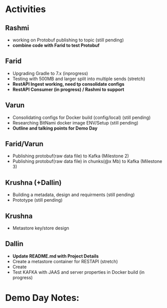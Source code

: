 # Activities
## Rashmi
* working on Protobuf publishing to topic (still pending)
* **combine code with Farid to test Protobuf**

## Farid
* Upgrading Gradle to 7.x (inprogress)
* Testing with 500MB and larger split into multiple sends (stretch)
* **RestAPI Ingest working, need tp consolidate configs**
* **RestAPI Consumer (in progress) / Rashmi to support**

## Varun
* Consolidating configs for Docker build (config/local) (still pending)
* Researching BitNami docker image ENV/Setup (still pending)
* **Outline and talking points for Demo Day**

## Farid/Varun
* Publishing protobuf(raw data file) to Kafka (Milestone 2)
* Publishing protobuf(raw data file) in chunks(@x Mb) to Kafka (Milestone 3)

## Krushna (+Dallin)
* Building a metadata, design and requirments (still pending)
* Prototype (still pending)

## Krushna
* Metastore key/store design

## Dallin
* **Update README.md with Project Details**
* Create a metastore container for RESTAPI (stretch)
* Create
* Test KAFKA with JAAS and server properties in Docker build (in progress)

# Demo Day Notes:
```

```